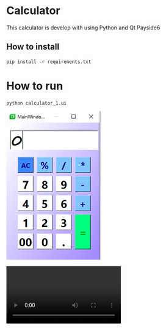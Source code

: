 # Calculator

This calculator is develop with using Python and Qt Payside6

## How to install

```
pip install -r requirements.txt
```

# How to run

```
python calculator_1.ui
```

![alt text](assents/Calculator.PNG)


<video controls src="assents/output_C.mov" title="Title"></video>